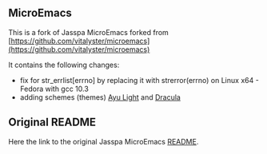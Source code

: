 ## MicroEmacs

This is a fork of Jasspa MicroEmacs forked from [https://github.com/vitalyster/microemacs](https://github.com/vitalyster/microemacs)

It contains the following changes:

* fix for str_errlist[errno] by replacing it with strerror(errno) on Linux x64 - Fedora with gcc 10.3
* adding schemes (themes) [Ayu Light](https://github.com/ayu-theme/ayu-colors) and [Dracula](https://github.com/dracula/dracula-theme)

## Original README

Here the link to the original Jasspa MicroEmacs [README](README).
